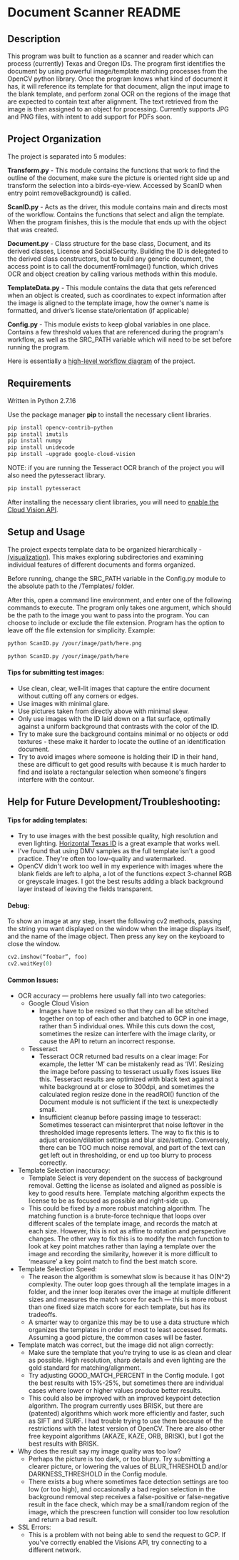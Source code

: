 # Document Scanner README

## Description
This program was built to function as a scanner and reader which can process (currently) Texas and Oregon IDs. The program first identifies the document by using powerful image/template matching processes from the OpenCV python library. Once the program knows what kind of document it has, it will reference its template for that document, align the input image to the blank template, and perform zonal OCR on the regions of the image that are expected to contain text after alignment. The text retrieved from the image is then assigned to an object for processing. Currently supports JPG and PNG files, with intent to add support for PDFs soon.

## Project Organization
The project is separated into 5 modules:

**Transform.py** - This module contains the functions that work to find the outline of the document, make sure the picture is oriented right side up and transform the selection into a birds-eye-view. Accessed by ScanID when entry point removeBackground() is called.

**ScanID.py** - Acts as the driver, this module contains main and directs most of the workflow. Contains the functions that select and align the template. When the program finishes, this is the module that ends up with the object that was created.

**Document.py** - Class structure for the base class, Document, and its derived classes, License and SocialSecurity. Building the ID is delegated to the derived class constructors, but to build any generic document, the access point is to call the documentFromImage() function, which drives OCR and object creation by calling various methods within this module.

**TemplateData.py** - This module contains the data that gets referenced when an object is created, such as coordinates to expect information after the image is aligned to the template image, how the owner's name is formatted, and driver’s license state/orientation (if applicable)

**Config.py** - This module exists to keep global variables in one place. Contains a few threshold values that are referenced during the program's workflow, as well as the SRC_PATH variable which will need to be set before running the program.

Here is essentially a [high-level workflow diagram](https://imgur.com/aZHMZHy) of the project.

## Requirements
Written in Python 2.7.16

Use the package manager **pip** to install the necessary client libraries.
```bash
pip install opencv-contrib-python
pip install imutils
pip install numpy
pip install unidecode
pip install —upgrade google-cloud-vision
```
NOTE: if you are running the Tesseract OCR branch of the project you will also need the pytesseract library.
```bash
pip install pytesseract
```
After installing the necessary client libraries, you will need to [enable the Cloud Vision API](https://cloud.google.com/vision/docs/before-you-begin).

## Setup and Usage
The project expects template data to be organized hierarchically - [(visualization)](https://imgur.com/HAAobvn).
This makes exploring subdirectories and examining individual features of different documents and forms organized.

Before running, change the SRC_PATH variable in the Config.py module to the absolute path to the /Templates/ folder.

After this, open a command line environment, and enter one of the following commands to execute. The program only takes one argument, which should be the path to the image you want to pass into the program. You can choose to include or exclude the file extension. Program has the option to leave off the file extension for simplicity. Example:
```bash
python ScanID.py /your/image/path/here.png
```
```bash
python ScanID.py /your/image/path/here
```

#### Tips for submitting test images:
* Use clean, clear, well-lit images that capture the entire document without cutting off any corners or edges. 
* Use images with minimal glare.
* Use pictures taken from directly above with minimal skew.
* Only use images with the ID laid down on a flat surface, optimally against a uniform background that contrasts with the color of the ID.
* Try to make sure the background contains minimal or no objects or odd textures - these make it harder to locate the outline of an identification document.
* Try to avoid images where someone is holding their ID in their hand, these are difficult to get good results with because it is much harder to find and isolate a rectangular selection when someone's fingers interfere with the contour.

## Help for Future Development/Troubleshooting:
#### Tips for adding templates:
 * Try to use images with the best possible quality, high resolution and even lighting. [Horizontal Texas ID](/../master/Templates/TX/TX_H.png?raw=true "TX_H") is a great example that works well.
 * I've found that using DMV samples as the full template isn't a good practice. They're often too low-quality and watermarked.
 * OpenCV didn't work too well in my experience with images where the blank fields are left to alpha, a lot of the functions expect 3-channel RGB or greyscale images. I got the best results adding a black background layer instead of leaving the fields transparent.

#### Debug:
To show an image at any step, insert the following cv2 methods, passing the string you want displayed on the window when the image displays itself, and the name of the image object. Then press any key on the keyboard to close the window.
```Python
cv2.imshow(“foobar”, foo)
cv2.waitKey(0)
```

#### Common Issues:
* OCR accuracy — problems here usually fall into two categories:
   * Google Cloud Vision
      * Images have to be resized so that they can all be stitched together on top of each other and batched to GCP in one image, rather than 5 individual ones. While this cuts down the cost, sometimes the resize can interfere with the image clarity, or cause the API to return an incorrect response.
   * Tesseract
      * Tesseract OCR returned bad results on a clear image: For example, the letter ‘M’ can be mistakenly read as ‘IVI’. Resizing the image before passing to tesseract usually fixes issues like this. Tesseract results are optimized with black text against a white background at or close to 300dpi, and sometimes the calculated region resize done in the readROI() function of the Document module is not sufficient if the text is unexpectedly small.
      * Insufficient cleanup before passing image to tesseract: Sometimes tesseract can misinterpret that noise leftover in the thresholded image represents letters. The way to fix this is to adjust erosion/dilation settings and blur size/setting. Conversely, there can be TOO much noise removal, and part of the text can get left out in thresholding, or end up too blurry to process correctly.
* Template Selection inaccuracy:
    * Template Select is very dependent on the success of background removal. Getting the license as isolated and aligned as possible is key to good results here. Template matching algorithm expects the license to be as focused as possible and right-side up.
    * This could be fixed by a more robust matching algorithm. The matching function is a brute-force technique that loops over different scales of the template image, and records the match at each size. However, this is not as affine to rotation and perspective changes. The other way to fix this is to modify the match function to look at key point matches rather than laying a template over the image and recording the similarity, however it is more difficult to ‘measure’ a key point match to find the best match score.
* Template Selection Speed:
    * The reason the algorithm is somewhat slow is because it has O(N^2) complexity. The outer loop goes through all the template images in a folder, and the inner loop iterates over the image at multiple different sizes and measures the match score for each — this is more robust than one fixed size match score for each template, but has its tradeoffs.
    * A smarter way to organize this may be to use a data structure which organizes the templates in order of most to least accessed formats. Assuming a good picture, the common cases will be faster.
* Template match was correct, but the image did not align correctly:
    * Make sure the template that you’re trying to use is as clean and clear as possible. High resolution, sharp details and even lighting are the gold standard for matching/alignment. 
    * Try adjusting GOOD_MATCH_PERCENT in the Config module. I got the best results with 15%-25%, but sometimes there are individual cases where lower or higher values produce better results.
    * This could also be improved with an improved keypoint detection algorithm. The program currently uses BRISK, but there are (patented) algorithms which work more efficiently and faster, such as SIFT and SURF. I had trouble trying to use them because of the restrictions with the latest version of OpenCV. There are also other free keypoint algorithms (AKAZE, KAZE, ORB, BRISK), but I got the best results with BRISK.
* Why does the result say my image quality was too low? 
    * Perhaps the picture is too dark, or too blurry. Try submitting a clearer picture, or lowering the values of BLUR_THRESHOLD and/or DARKNESS_THRESHOLD in the Config module.
    * There exists a bug where sometimes face detection settings are too low (or too high), and occasionally a bad region selection in the background removal step receives a false-positive or false-negative result in the face check, which may be a small/random region of the image, which the prescreen function will consider too low resolution and return a bad result.
* SSL Errors:
  * This is a problem with not being able to send the request to GCP. If you've correctly enabled the Visions API, try connecting to a different network.
